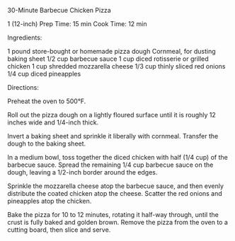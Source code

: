 30-Minute Barbecue Chicken Pizza

1 (12-inch)
Prep Time: 15 min 
Cook Time: 12 min  


Ingredients:  

1 pound store-bought or homemade pizza dough
Cornmeal, for dusting baking sheet
1/2 cup barbecue sauce
1 cup diced rotisserie or grilled chicken
1 cup shredded mozzarella cheese
1/3 cup thinly sliced red onions
1/4 cup diced pineapples

Directions:

Preheat the oven to 500°F.

Roll out the pizza dough on a lightly floured surface until it is roughly 12 inches wide and 1/4-inch thick.

Invert a baking sheet and sprinkle it liberally with cornmeal. Transfer the dough to the baking sheet.

In a medium bowl, toss together the diced chicken with half (1/4 cup) of the barbecue sauce. Spread the remaining 1/4 cup barbecue sauce on the dough, leaving a 1/2-inch border around the edges. 

Sprinkle the mozzarella cheese atop the barbecue sauce, and then evenly distribute the coated chicken atop the cheese. Scatter the red onions and pineapples atop the chicken.

Bake the pizza for 10 to 12 minutes, rotating it half-way through, until the crust is fully baked and golden brown. Remove the pizza from the oven to a cutting board, then slice and serve.

